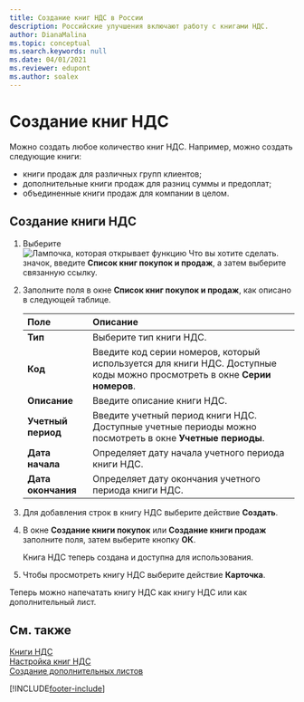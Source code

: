 ```yaml
---
title: Создание книг НДС в России
description: Российские улучшения включают работу с книгами НДС.
author: DianaMalina
ms.topic: conceptual
ms.search.keywords: null
ms.date: 04/01/2021
ms.reviewer: edupont
ms.author: soalex
---
```


# Создание книг НДС

Можно создать любое количество книг НДС. Например, можно создать следующие книги: 

- книги продаж для различных групп клиентов;
- дополнительные книги продаж для разниц суммы и предоплат;
- объединенные книги продаж для компании в целом.

## Создание книги НДС

1. Выберите ![Лампочка, которая открывает функцию Что вы хотите сделать.](../../media/ui-search/search_small.png "Что вы хотите сделать") значок, введите **Список книг покупок и продаж**, а затем выберите связанную ссылку.

2. Заполните поля в окне **Список книг покупок и продаж**, как описано в следующей таблице.

   | Поле                 | Описание                                                  |
   | :-------------------- | :----------------------------------------------------------- |
   | **Тип**              | Выберите тип книги НДС.                               |
   | **Код**              | Введите код серии номеров, который используется для книги НДС. Доступные коды можно просмотреть в окне **Серии номеров**. |
   | **Описание**       | Введите описание книги НДС.                      |
   | **Учетный период** | Введите учетный период книги НДС. Доступные учетные периоды можно посмотреть в окне **Учетные периоды**. |
   | **Дата начала**        | Определяет дату начала учетного периода книги НДС. |
   | **Дата окончания**          | Определяет дату окончания учетного периода книги НДС. |

3. Для добавления строк в книгу НДС выберите действие **Создать**.

4. В окне **Создание книги покупок** или **Создание книги продаж** заполните поля, затем выберите кнопку **ОК**.

   Книга НДС теперь создана и доступна для использования.

5. Чтобы просмотреть книгу НДС выберите действие **Карточка**.

Теперь можно напечатать книгу НДС как книгу НДС или как дополнительный лист.

## См. также

[Книги НДС](VAT-Ledgers.md)  
[Настройка книг НДС](How-to-Set-Up-VAT-Ledgers.md)  
[Создание дополнительных листов](How-to-Create-Additional-Sheets.md)  


[!INCLUDE[footer-include](../../includes/footer-banner.md)]